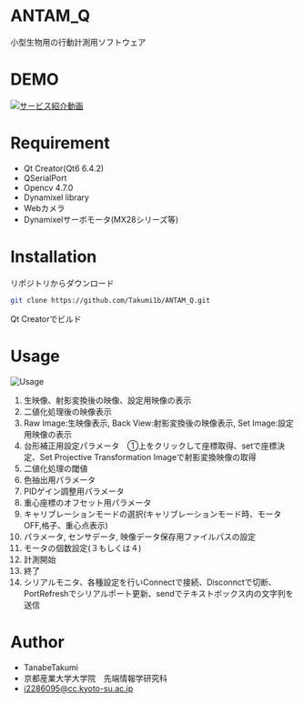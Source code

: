 # ANTAM_Q
小型生物用の行動計測用ソフトウェア

# DEMO
[![サービス紹介動画](https://i9.ytimg.com/vi/c_XIWnayPXA/mq2.jpg?sqp=CJC64J4G&rs=AOn4CLCnjSM_6XZW2Of1fhxwY8Tbmp-b5A)](https://youtu.be/c_XIWnayPXA)

# Requirement
* Qt Creator(Qt6 6.4.2)
* QSerialPort
* Opencv 4.7.0
* Dynamixel library 
* Webカメラ
* Dynamixelサーボモータ(MX28シリーズ等)

# Installation
リポジトリからダウンロード
```bash
git clone https://github.com/Takumi1b/ANTAM_Q.git
```
Qt Creatorでビルド

# Usage
![Usage](https://user-images.githubusercontent.com/103201314/215585186-4f1a1137-b643-4371-916d-66bea5abaede.png
 "UI説明")
1. 生映像、射影変換後の映像、設定用映像の表示
2. 二値化処理後の映像表示
3. Raw Image:生映像表示, Back View:射影変換後の映像表示, Set Image:設定用映像の表示
4. 台形補正用設定パラメータ　①上をクリックして座標取得、setで座標決定、Set Projective Transformation Imageで射影変換映像の取得
5. 二値化処理の閾値
6. 色抽出用パラメータ
7. PIDゲイン調整用パラメータ
8. 重心座標のオフセット用パラメータ
9. キャリブレーションモードの選択(キャリブレーションモード時、モータOFF,格子、重心点表示)
10. パラメータ, センサデータ, 映像データ保存用ファイルパスの設定
11. モータの個数設定(３もしくは４)
12. 計測開始
13. 終了
14. シリアルモニタ、各種設定を行いConnectで接続、Disconnctで切断、PortRefreshでシリアルポート更新、sendでテキストボックス内の文字列を送信　

# Author
* TanabeTakumi
* 京都産業大学大学院　先端情報学研究科
* i2286095@cc.kyoto-su.ac.jp
